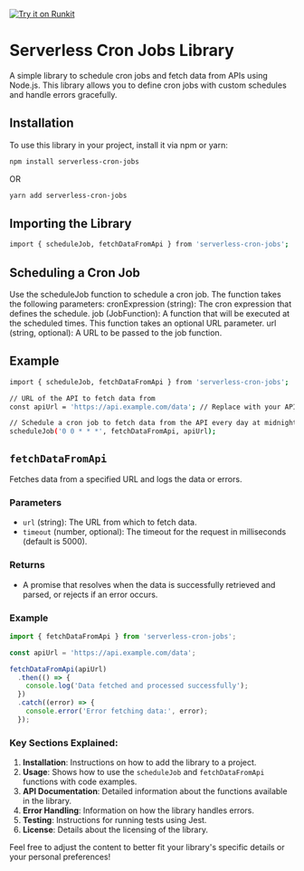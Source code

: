 [![Try it on Runkit](https://img.shields.io/badge/Try%20on%20Runkit-Run%20Now-blue)](https://runkit.com/dikaheni89/serverless-cron-jobs-library)
# Serverless Cron Jobs Library

A simple library to schedule cron jobs and fetch data from APIs using Node.js. This library allows you to define cron jobs with custom schedules and handle errors gracefully.

## Installation

To use this library in your project, install it via npm or yarn:

```bash
npm install serverless-cron-jobs
```
OR
```bash
yarn add serverless-cron-jobs
```

## Importing the Library
```bash
import { scheduleJob, fetchDataFromApi } from 'serverless-cron-jobs';
```

## Scheduling a Cron Job
Use the scheduleJob function to schedule a cron job. The function takes the following parameters:
cronExpression (string): The cron expression that defines the schedule.
job (JobFunction): A function that will be executed at the scheduled times. This function takes an optional URL parameter.
url (string, optional): A URL to be passed to the job function.

## Example
```bash
import { scheduleJob, fetchDataFromApi } from 'serverless-cron-jobs';

// URL of the API to fetch data from
const apiUrl = 'https://api.example.com/data'; // Replace with your API URL

// Schedule a cron job to fetch data from the API every day at midnight
scheduleJob('0 0 * * *', fetchDataFromApi, apiUrl);
```

## `fetchDataFromApi`

Fetches data from a specified URL and logs the data or errors.

### Parameters

- `url` (string): The URL from which to fetch data.
- `timeout` (number, optional): The timeout for the request in milliseconds (default is 5000).

### Returns

- A promise that resolves when the data is successfully retrieved and parsed, or rejects if an error occurs.

### Example

```typescript
import { fetchDataFromApi } from 'serverless-cron-jobs';

const apiUrl = 'https://api.example.com/data';

fetchDataFromApi(apiUrl)
  .then(() => {
    console.log('Data fetched and processed successfully');
  })
  .catch((error) => {
    console.error('Error fetching data:', error);
  });
```

### Key Sections Explained:

1. **Installation**: Instructions on how to add the library to a project.
2. **Usage**: Shows how to use the `scheduleJob` and `fetchDataFromApi` functions with code examples.
3. **API Documentation**: Detailed information about the functions available in the library.
4. **Error Handling**: Information on how the library handles errors.
5. **Testing**: Instructions for running tests using Jest.
6. **License**: Details about the licensing of the library.

Feel free to adjust the content to better fit your library's specific details or your personal preferences!

